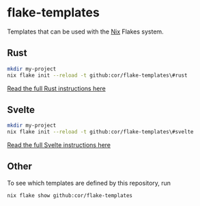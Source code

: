 # flake-templates

Templates that can be used with the [Nix](https://nixos.org) Flakes system. 

## Rust

```sh
mkdir my-project
nix flake init --reload -t github:cor/flake-templates\#rust
```


[Read the full Rust instructions here](./rust.md)

## Svelte

```sh
mkdir my-project
nix flake init --reload -t github:cor/flake-templates\#svelte
```

[Read the full Svelte instructions here](./svelte.md)


## Other 

To see which templates are defined by this repository, run

```sh
nix flake show github:cor/flake-templates
```

